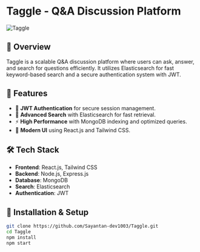 # Taggle - Q&A Discussion Platform

![Taggle](https://img.shields.io/badge/Tech-Node.js%20%7C%20React.js%20%7C%20MongoDB-blue)

## 📌 Overview
Taggle is a scalable Q&A discussion platform where users can ask, answer, and search for questions efficiently. It utilizes Elasticsearch for fast keyword-based search and a secure authentication system with JWT.

## 🚀 Features
- 🔐 **JWT Authentication** for secure session management.
- 🔎 **Advanced Search** with Elasticsearch for fast retrieval.
- ⚡ **High Performance** with MongoDB indexing and optimized queries.
- 🎨 **Modern UI** using React.js and Tailwind CSS.

## 🛠 Tech Stack
- **Frontend**: React.js, Tailwind CSS
- **Backend**: Node.js, Express.js
- **Database**: MongoDB
- **Search**: Elasticsearch
- **Authentication**: JWT

## 🔧 Installation & Setup
```bash
git clone https://github.com/Sayantan-dev1003/Taggle.git
cd Taggle
npm install
npm start
